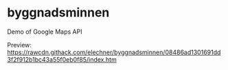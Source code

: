 # byggnadsminnen
Demo of Google Maps API

Preview: 
https://rawcdn.githack.com/elechner/byggnadsminnen/08486ad1301691dd3f2f912b1bc43a55f0eb0f85/index.htm
